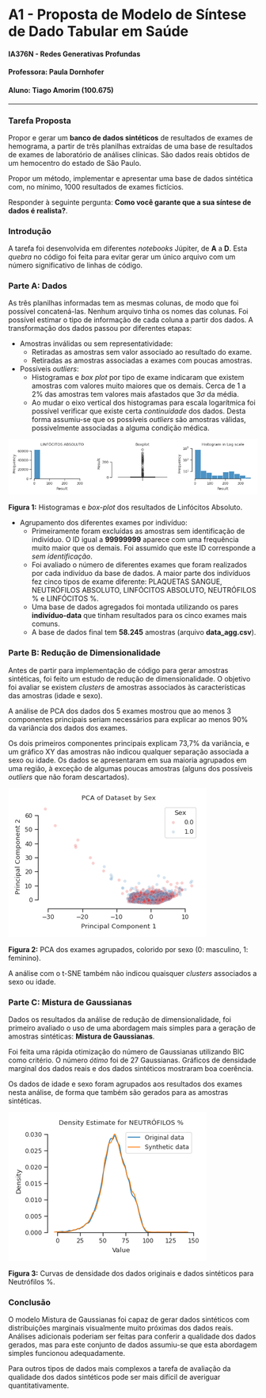 # A1 - Proposta de Modelo de Síntese de Dado Tabular em Saúde

#### IA376N - Redes Generativas Profundas

#### Professora: Paula Dornhofer

#### Aluno: Tiago Amorim (100.675)

---

### Tarefa Proposta


Propor e gerar um **banco de dados sintéticos** de resultados de exames de hemograma, a partir de três planilhas extraídas de uma base de resultados de exames de laboratório de análises clínicas. São dados reais obtidos de um hemocentro do estado de São Paulo.

Propor um método, implementar e apresentar uma base de dados sintética com, no mínimo, 1000 resultados de exames fictícios.

Responder à seguinte pergunta: **Como você garante que a sua síntese de dados é realista?**.

### Introdução

A tarefa foi desenvolvida em diferentes _notebooks_ Júpiter, de **A** a **D**. Esta _quebra_ no código foi feita para evitar gerar um único arquivo com um número significativo de linhas de código.

### Parte A: Dados

As três planilhas informadas tem as mesmas colunas, de modo que foi possível concatená-las. Nenhum arquivo tinha os nomes das colunas. Foi possível estimar o tipo de informação de cada coluna a partir dos dados. A transformação dos dados passou por diferentes etapas:

* Amostras inválidas ou  sem representatividade:
    * Retiradas as amostras sem valor associado ao resultado do exame.
    * Retiradas as amostras associadas a exames com poucas amostras.
* Possíveis _outliers_:
    * Histogramas e _box plot_ por tipo de exame indicaram que existem amostras com valores muito maiores que os demais. Cerca de 1 a 2% das amostras tem valores mais afastados que $3\sigma$ da média.
    * Ao mudar o eixo vertical dos histogramas para escala logarítmica foi possível verificar que existe certa _continuidade_ dos dados. Desta forma assumiu-se que os possíveis _outliers_ são amostras válidas, possivelmente associadas a alguma condição médica.

![Histograma](./fig/histogram_2.png)

**Figura 1:** Histogramas e _box-plot_ dos resultados de Linfócitos Absoluto.

* Agrupamento dos diferentes exames por indivíduo:
    * Primeiramente foram excluídas as amostras sem identificação de indivíduo. O ID igual a **99999999** aparece com uma frequência muito maior que os demais. Foi assumido que este ID corresponde a _sem identificação_.
    * Foi avaliado o número de diferentes exames que foram realizados por cada indivíduo da base de dados. A maior parte dos indivíduos fez cinco tipos de exame diferente: PLAQUETAS SANGUE, NEUTRÓFILOS ABSOLUTO, LINFÓCITOS ABSOLUTO, NEUTRÓFILOS % e LINFÓCITOS %.
    * Uma base de dados agregados foi montada utilizando os pares **indivíduo-data** que tinham resultados para os cinco exames mais comuns.
    * A base de dados final tem **58.245** amostras (arquivo **data_agg.csv**).

### Parte B: Redução de Dimensionalidade

Antes de partir para implementação de código para gerar amostras sintéticas, foi feito um estudo de redução de dimensionalidade. O objetivo foi avaliar se existem _clusters_ de amostras associados às características das amostras (idade e sexo).

A análise de PCA dos dados dos 5 exames mostrou que ao menos 3 componentes principais seriam necessários para explicar ao menos 90% da variância dos dados dos exames.

Os dois primeiros componentes principais explicam 73,7% da variância, e um gráfico XY das amostras não indicou qualquer separação associada a sexo ou idade. Os dados se apresentaram em sua maioria agrupados em uma região, à exceção de algumas poucas amostras (alguns dos possíveis _outliers_ que não foram descartados).

![PCA](./fig/pca_sex.png)

**Figura 2:** PCA dos exames agrupados, colorido por sexo (0: masculino, 1: feminino).

A análise com o t-SNE também não indicou quaisquer _clusters_ associados a sexo ou idade.

### Parte C: Mistura de Gaussianas

Dados os resultados da análise de redução de dimensionalidade, foi primeiro avaliado o uso de uma abordagem mais simples para a geração de amostras sintéticas: **Mistura de Gaussianas**.

Foi feita uma rápida otimização do número de Gaussianas utilizando BIC como critério. O número _ótimo_ foi de 27 Gaussianas. Gráficos de densidade marginal dos dados reais e dos dados sintéticos mostraram boa coerência.

Os dados de idade e sexo foram agrupados aos resultados dos exames nesta análise, de forma que também são gerados para as amostras sintéticas.

![DensidadeGM](./fig/GM_dens_5.png)

**Figura 3:** Curvas de densidade dos dados originais e dados sintéticos para Neutrófilos %.

### Conclusão

O modelo Mistura de Gaussianas foi capaz de gerar dados sintéticos com distribuições marginais visualmente muito próximas dos dados reais. Análises adicionais poderiam ser feitas para conferir a qualidade dos dados gerados, mas para este conjunto de dados assumiu-se que esta abordagem simples funcionou adequadamente.

Para outros tipos de dados mais complexos a tarefa de avaliação da qualidade dos dados sintéticos pode ser mais difícil de averiguar quantitativamente.